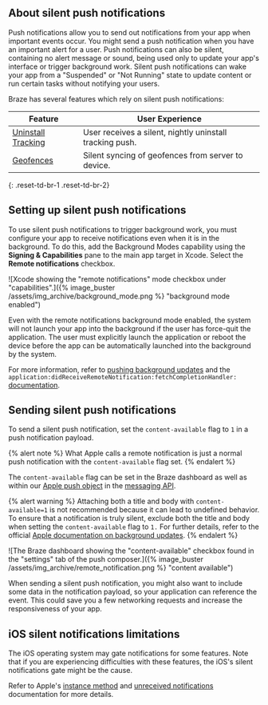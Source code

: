## About silent push notifications

Push notifications allow you to send out notifications from your app when important events occur. You might send a push notification when you have an important alert for a user. Push notifications can also be silent, containing no alert message or sound, being used only to update your app's interface or trigger background work. Silent push notifications can wake your app from a "Suspended" or "Not Running" state to update content or run certain tasks without notifying your users.

Braze has several features which rely on silent push notifications:

|Feature|User Experience|
|---|---|
|[Uninstall Tracking]({{site.baseurl}}/developer_guide/platform_integration_guides/swift/analytics/uninstall_tracking/) | User receives a silent, nightly uninstall tracking push.|
|[Geofences]({{site.baseurl}}/user_guide/engagement_tools/locations_and_geofences) | Silent syncing of geofences from server to device.|
{: .reset-td-br-1 .reset-td-br-2}

## Setting up silent push notifications

To use silent push notifications to trigger background work, you must configure your app to receive notifications even when it is in the background. To do this, add the Background Modes capability using the **Signing & Capabilities** pane to the main app target in Xcode. Select the **Remote notifications** checkbox.

![Xcode showing the "remote notifications" mode checkbox under "capabilities".]({% image_buster /assets/img_archive/background_mode.png %} "background mode enabled")

Even with the remote notifications background mode enabled, the system will not launch your app into the background if the user has force-quit the application. The user must explicitly launch the application or reboot the device before the app can be automatically launched into the background by the system.

For more information, refer to [pushing background updates](https://developer.apple.com/documentation/usernotifications/setting_up_a_remote_notification_server/pushing_background_updates_to_your_app) and the `application:didReceiveRemoteNotification:fetchCompletionHandler:` [documentation](https://developer.apple.com/library/ios/documentation/UIKit/Reference/UIApplicationDelegate_Protocol/index.html#//apple_ref/occ/intfm/UIApplicationDelegate/application:didReceiveRemoteNotification:fetchCompletionHandler:).

## Sending silent push notifications

To send a silent push notification, set the `content-available` flag to `1` in a push notification payload. 

{% alert note %}
What Apple calls a remote notification is just a normal push notification with the `content-available` flag set.
{% endalert %}

The `content-available` flag can be set in the Braze dashboard as well as within our [Apple push object]({{site.baseurl}}/api/objects_filters/messaging/apple_object/) in the [messaging API]({{site.baseurl}}/api/endpoints/messaging/).

{% alert warning %}
Attaching both a title and body with `content-available=1` is not recommended because it can lead to undefined behavior. To ensure that a notification is truly silent, exclude both the title and body when setting the `content-available` flag to `1.` For further details, refer to the official [Apple documentation on background updates](https://developer.apple.com/documentation/usernotifications/setting_up_a_remote_notification_server/pushing_background_updates_to_your_app).
{% endalert %}

![The Braze dashboard showing the "content-available" checkbox found in the "settings" tab of the push composer.]({% image_buster /assets/img_archive/remote_notification.png %} "content available")

When sending a silent push notification, you might also want to include some data in the notification payload, so your application can reference the event. This could save you a few networking requests and increase the responsiveness of your app.

## iOS silent notifications limitations

The iOS operating system may gate notifications for some features. Note that if you are experiencing difficulties with these features, the iOS's silent notifications gate might be the cause.

Refer to Apple's [instance method](https://developer.apple.com/documentation/uikit/uiapplicationdelegate/1623013-application) and [unreceived notifications](https://developer.apple.com/library/content/technotes/tn2265/_index.html#//apple_ref/doc/uid/DTS40010376-CH1-TNTAG23) documentation for more details.
